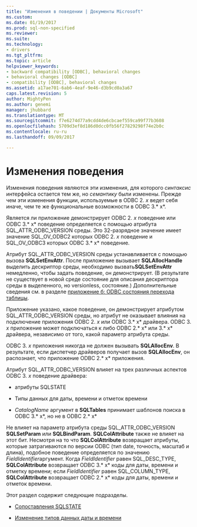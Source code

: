 ```yaml
---
title: "Изменения в поведении | Документы Microsoft"
ms.custom: 
ms.date: 01/19/2017
ms.prod: sql-non-specified
ms.reviewer: 
ms.suite: 
ms.technology:
- drivers
ms.tgt_pltfrm: 
ms.topic: article
helpviewer_keywords:
- backward compatibility [ODBC], behavioral changes
- behavioral changes [ODBC]
- compatibility [ODBC], behavioral changes
ms.assetid: a17ae701-6ab6-4eaf-9e46-d3b9cd0a3a67
caps.latest.revision: 5
author: MightyPen
ms.author: genemi
manager: jhubbard
ms.translationtype: MT
ms.sourcegitcommit: f7e6274d77a9cdd4de6cbcaef559ca99f77b3608
ms.openlocfilehash: 5709d3ef8d186d0dcc0fb56f27829298f74e2b0c
ms.contentlocale: ru-ru
ms.lasthandoff: 09/09/2017

---
```

# <a name="behavioral-changes"></a>Изменения поведения
Изменения поведения являются эти изменения, для которого *синтаксис* интерфейса остается тем же, но *семантику* были изменены. Прежде чем эти изменения функции, используемые в ODBC 2. *x* ведет себя иначе, чем те же функциональные возможности в ODBC 3.* x*.  
  
 Является ли приложение демонстрирует ODBC 2. *x* поведение или ODBC 3.* x* поведение определяется с помощью атрибута SQL_ATTR_ODBC_VERSION среды. Это 32-разрядное значение имеет значение SQL_OV_ODBC2 которых ODBC 2. *x* поведение и SQL_OV_ODBC3 которых ODBC 3.* x* поведение.  
  
 Атрибут SQL_ATTR_ODBC_VERSION среды устанавливается с помощью вызова **SQLSetEnvAttr**. После приложение вызывает **SQLAllocHandle** выделить дескриптор среды, необходимо вызвать**SQLSetEnvAttr** немедленно, чтобы задать поведение, он демонстрирует. (В результате не существует в новой среде состояние для описания дескриптора среды в выделенного, но versionless, состояние.) Дополнительные сведения см. в разделе [приложение б: ODBC состояния перехода таблицы](../../../odbc/reference/appendixes/appendix-b-odbc-state-transition-tables.md).  
  
 Приложение указано, какое поведение, он демонстрирует атрибутом SQL_ATTR_ODBC_VERSION среды, но атрибут не оказывает влияния на подключение приложения ODBC 2. *x* или ODBC 3.* x* драйвера. ODBC 3. *x* приложение может подключаться к либо ODBC 2.* x* или 3.* x* драйвера, независимо от того, какой параметр атрибута среды.  
  
 ODBC 3. *x* приложения никогда не должен вызывать **SQLAllocEnv**. В результате, если диспетчер драйверов получает вызов **SQLAllocEnv**, он распознает, что приложение ODBC 2.* x* приложения.  
  
 Атрибут SQL_ATTR_ODBC_VERSION влияет на трех различных аспектов ODBC 3. *x* поведение драйвера:  
  
-   атрибуты SQLSTATE  
  
-   Типы данных для даты, времени и отметок времени  
  
-   *CatalogName* аргумент в **SQLTables** принимает шаблонов поиска в ODBC 3.* x*, но не в ODBC 2.* x*  
  
 Не влияет на параметр атрибута среды SQL_ATTR_ODBC_VERSION **SQLSetParam** или **SQLBindParam**. **SQLColAttribute** также не влияет на этот бит. Несмотря на то что **SQLColAttribute** возвращает атрибуты, которые затрагиваются по версии ODBC (тип date, точность, масштаб и длина), подобное поведение определяется по значению *FieldIdentifier*аргумент. Когда *FieldIdentifier* равен SQL_DESC_TYPE, **SQLColAttribute** возвращает ODBC 3.* x* коды для даты, времени и отметку времени; если *FieldIdentifier* равен SQL_COLUMN_TYPE, **SQLColAttribute** возвращает ODBC 2.* x* коды для даты, времени и отметок времени.  
  
 Этот раздел содержит следующие подразделы.  
  
-   [Сопоставления SQLSTATE](../../../odbc/reference/develop-app/sqlstate-mappings.md)  
  
-   [Изменение типов данных даты и времени](../../../odbc/reference/develop-app/datetime-data-type-changes.md)
